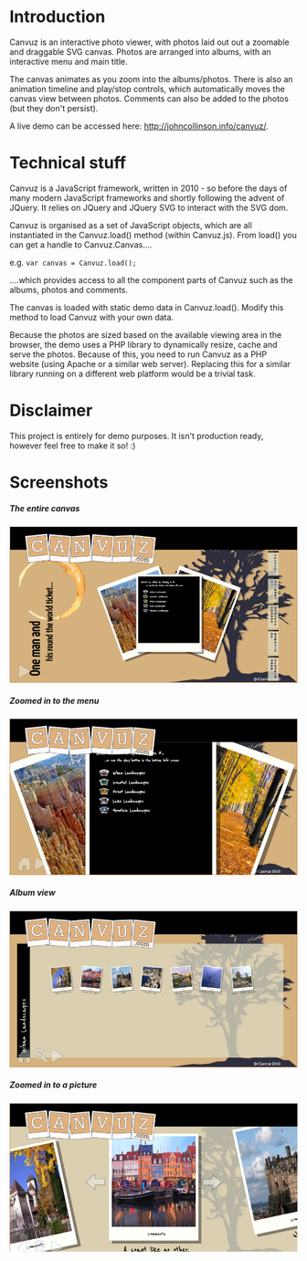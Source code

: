 # Introduction

Canvuz is an interactive photo viewer, with photos laid out out a zoomable and draggable SVG canvas. Photos are arranged into albums, with an interactive menu and main title. 

The canvas animates as you zoom into the albums/photos. There is also an animation timeline and play/stop controls, which automatically moves the canvas view between photos. Comments can also be added to the photos (but they don't persist).

A live demo can be accessed here: http://johncollinson.info/canvuz/.

# Technical stuff

Canvuz is a JavaScript framework, written in 2010 - so before the days of many modern JavaScript frameworks and shortly following the advent of JQuery. It relies on JQuery and JQuery SVG to interact with the SVG dom.

Canvuz is organised as a set of JavaScript objects, which are all instantiated in the Canvuz.load() method (within Canvuz.js). From load() you can get a handle to Canvuz.Canvas.... 

e.g. `var canvas = Canvuz.load();`

....which provides access to all the component parts of Canvuz such as the albums, photos and comments.

The canvas is loaded with static demo data in Canvuz.load(). Modify this method to load Canvuz with your own data.

Because the photos are sized based on the available viewing area in the browser, the demo uses a PHP library to dynamically resize, cache and serve the photos. Because of this, you need to run Canvuz as a PHP website (using Apache or a similar web server). Replacing this for a similar library running on a different web platform would be a trivial task.

# Disclaimer

This project is entirely for demo purposes. It isn't production ready, however feel free to make it so! :)

# Screenshots

##### The entire canvas
![canvuz-fullscreen](https://raw.githubusercontent.com/johncollinson2001/canvuz/master/docs/pic1.png)

##### Zoomed in to the menu
![canvuz-menu](https://raw.githubusercontent.com/johncollinson2001/canvuz/master/docs/pic2.png)

##### Album view
![canvuz-album](https://raw.githubusercontent.com/johncollinson2001/canvuz/master/docs/pic3.png)

##### Zoomed in to a picture
![canvuz-pic](https://raw.githubusercontent.com/johncollinson2001/canvuz/master/docs/pic4.png)